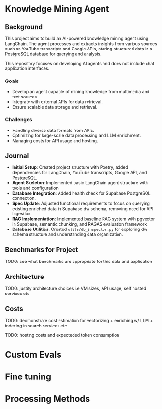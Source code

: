 # Knowledge Mining Agent

## Background
This project aims to build an AI-powered knowledge mining agent using LangChain. The agent processes and extracts insights from various sources such as YouTube transcripts and Google APIs, storing structured data in a PostgreSQL database for querying and analysis.

This repository focuses on developing AI agents and does not include chat application interfaces.

### Goals
- Develop an agent capable of mining knowledge from multimedia and text sources.
- Integrate with external APIs for data retrieval.
- Ensure scalable data storage and retrieval.

### Challenges
- Handling diverse data formats from APIs.
- Optimizing for large-scale data processing and LLM enrichment.
- Managing costs for API usage and hosting.

## Journal
- **Initial Setup**: Created project structure with Poetry, added dependencies for LangChain, YouTube transcripts, Google API, and PostgreSQL.
- **Agent Skeleton**: Implemented basic LangChain agent structure with tools and configuration.
- **Database Integration**: Added health check for Supabase PostgreSQL connection.
- **Spec Update**: Adjusted functional requirements to focus on querying existing enriched data in Supabase dw schema, removing need for API ingestion.
- **RAG Implementation**: Implemented baseline RAG system with pgvector in Supabase, semantic chunking, and RAGAS evaluation framework.
- **Database Utilities**: Created `utils/db_inspector.py` for exploring dw schema structure and understanding data organization.

## Benchmarks for Project
TODO: see what benchmarks are appropriate for this data and application

## Architecture
TODO: justify architecture choices i.e VM sizes, API usage, self hosted services etc 

## Costs
TODO: deomonstrate cost estimation for vectorizing + enriching w/ LLM + indexing in search services etc.

TODO: hosting costs and expecteded token consumption

# Custom Evals

# Fine tuning

# Processing Methods




